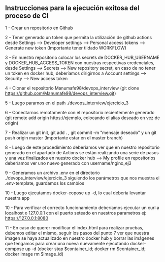 ## Instrucciones para la ejecución exitosa del proceso de CI

1 - Crear un repositorio en Github

2 - Tener generado un token que permita la utilización de github actions desde Settings --> Developer settings --> Personal access tokens --> Generate new token (Importante tener tildado WORKFLOW)

3 - En nuestro repositorio colocar los secrets de DOCKER_HUB_USERNAME y DOCKER_HUB_ACCESS_TOKEN con nuestras respectivas credenciales, desde Settings --> Secrets --> New repository secret, en caso de no tener un token en docker hub, deberíamos dirigirnos a Account settings --> Security --> New access token

4 - Clonar el repositorio Manumafe98/devops_interview (git clone https://github.com/Manumafe98/devops_interview.git)

5 - Luego pararnos en el path ./devops_interview/ejercicio_3 

6 - Conectarnos remotamente con el repositorio recientemente generado (git remote add origin https://ejemplo, colocando el alias deseado en vez de origin)

7 - Realizar un git init, git add . , git commit -m "mensaje deseado" y un git push origin master (Importante estar en el master branch)

8 - Luego de este procedimiento deberíamos ver que en nuestro repositorio generado en el apartado de Actions se están realizando una serie de pasos y una vez finalizados en nuestro docker hub --> My profile en repositorios deberíamos ver uno nuevo generado con username/nginx_ej3

9 - Generamos un archivo .env en el directorio ./devops_interview/ejercicio_3 siguiendo los parámetros que nos muestra el .env-template, guardamos los cambios

10 - Luego ejecutamos docker-copose up -d, lo cual debería levantar nuestra app  

10 - Para verificar el correcto funcionamiento deberíamos ejecutar un curl a localhost o 127.0.0.1 con el puerto seteado en nuestros parametros ej: https://127.0.0.1:8080

11 - En caso de querer modificar el index.html para realizar pruebas, debemos editar el mismo, seguir los pasos del punto 7 ver que nuestra imagen se haya actualizado en nuestro docker hub y borrar las imágenes que tengamos para crear una nueva nuevamente ejecutando docker-compose up -d (docker stop $container_id; docker rm $container_id; docker image rm $image_id)